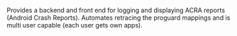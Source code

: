 Provides a backend and front end for logging and displaying ACRA reports (Android Crash Reports). Automates retracing the proguard mappings and is multi user capable (each user gets own apps).